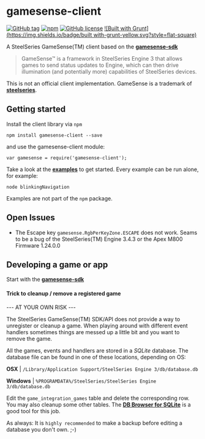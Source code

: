 # gamesense-client
[![GitHub tag](https://img.shields.io/github/tag/cschuller/gamesense-client.svg?style=flat-square)](https://github.com/cschuller/gamesense-client)
[![npm](https://img.shields.io/npm/v/gamesense-client.svg?style=flat-square)](https://www.npmjs.com/package/gamesense-client)
[![GitHub license](https://img.shields.io/badge/license-MIT-blue.svg?style=flat-square)](https://raw.githubusercontent.com/cschuller/gamesense-client/master/LICENSE)
[![Built with Grunt](https://img.shields.io/badge/built with-grunt-yellow.svg?style=flat-square)](http://gruntjs.com/)


A SteelSeries GameSense(TM) client based on the [**gamesense-sdk**](https://github.com/SteelSeries/gamesense-sdk)

> GameSense™ is a framework in SteelSeries Engine 3 that allows games to send status 
> updates to Engine, which can then drive illumination (and potentially more) 
> capabilities of SteelSeries devices. 

This is not an official client implementation. GameSense is a trademark of [**steelseries**](http://steelseries.com/). 

## Getting started

Install the client library via ```npm```

``` npm install gamesense-client --save ```

and use the gamesense-client module:

``` var gamesense = require('gamesense-client'); ```

Take a look at the [**examples**](https://github.com/cschuller/gamesense-client/tree/master/examples) to get started. 
Every example can be run alone, for example:

``` node blinkingNavigation ```

Examples are not part of the ```npm``` package.

## Open Issues
- The Escape key ```gamesense.RgbPerKeyZone.ESCAPE``` does not work. Seams to be a bug of the SteelSeries(TM) Engine 3.4.3 or the Apex M800 Firmware 1.24.0.0

## Developing a game or app
 
Start with the [**gamesense-sdk**](https://github.com/SteelSeries/gamesense-sdk) 
 
#### Trick to cleanup / remove a registered game

--- AT YOUR OWN RISK ---

The SteelSeries GameSense(TM) SDK/API does not provide a way to unregister or cleanup a game. When playing around with
different event handlers sometimes things are messed up a little bit and you want to remove the game.

All the games, events and handlers are stored in a *SQLite* database.
The database file can be found in one of these locations, depending on OS:

**OSX**     | `/Library/Application Support/SteelSeries Engine 3/db/database.db`

**Windows** | `%PROGRAMDATA%/SteelSeries/SteelSeries Engine 3/db/database.db`

Edit the ```game_integration_games``` table and delete the corresponding row. You may also cleanup some other tables. 
The [**DB Browser for SQLite**](http://sqlitebrowser.org/) is a good tool for this job.

As always: It is ```highly recommended``` to make a backup before editing a database you don't own. ;-)
